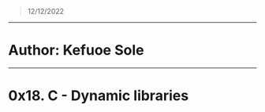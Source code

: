 > 12/12/2022
-------------------------------------------
# Author: Kefuoe Sole
-------------------------------------------
# 0x18. C - Dynamic libraries
